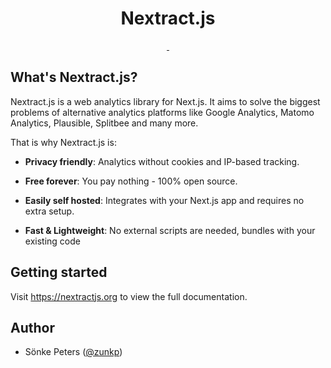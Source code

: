 <p align="center">
    <h1 align="center">Nextract.js</h1>
</p>

<p align="center">
  <a aria-label="NPM version" href="https://www.npmjs.com/package/next">
    <img alt="" src="https://img.shields.io/npm/v/nextract.svg">
  </a>
  <a aria-label="License" href="https://github.com/nextractjs/nextractjs/blob/main/LICENSE">
    <img alt="" src="https://img.shields.io/npm/l/nextract.svg">
  </a>
</p>

## What's Nextract.js?

Nextract.js is a web analytics library for Next.js. It aims to solve the biggest problems of alternative analytics platforms like Google Analytics, Matomo Analytics, Plausible, Splitbee and many more.

That is why Nextract.js is:

- **Privacy friendly**: Analytics without cookies and IP-based tracking.

- **Free forever**: You pay nothing - 100% open source.

- **Easily self hosted**: Integrates with your Next.js app and requires no extra setup.

- **Fast & Lightweight**: No external scripts are needed, bundles with your existing code

## Getting started

Visit https://nextractjs.org to view the full documentation.

## Author

- Sönke Peters ([@zunkp](https://twitter.com/zunkp))
